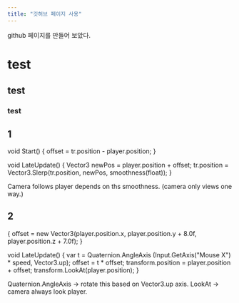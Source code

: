 ```yaml
---
title: "깃허브 페이지 사용"
---
```

github 페이지를 만들어 보았다.

# test

## test

### test

## 1 ##
void Start()
{
    offset = tr.position - player.position;
}

void LateUpdate()
{
    Vector3 newPos = player.position + offset;
    tr.position = Vector3.Slerp(tr.position, newPos, smoothness(float));
}

Camera follows player depends on ths smoothness. (camera only views one way.)


## 2 ##

{
    offset = new Vector3(player.position.x, player.position.y + 8.0f, player.position.z + 7.0f);
}

void LateUpdate()
{
    var t = Quaternion.AngleAxis (Input.GetAxis("Mouse X") * speed, Vector3.up);
    offset =  t * offset;
    transform.position = player.position + offset; 
    transform.LookAt(player.position);
}

Quaternion.AngleAxis -> rotate this based on Vector3.up axis.
LookAt -> camera always look player.

